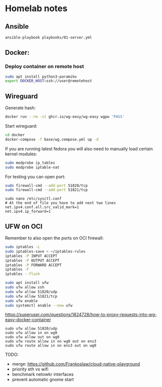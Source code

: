 # Homelab notes

## Ansible

```sh
ansible-playbook playbooks/01-server.yml
```

## Docker:

### Deploy container on remote host

```sh
sudo apt install python3-paramiko
export DOCKER_HOST=ssh://user@remotehost
```

## Wireguard
Generate hash:
```sh
docker run --rm -it ghcr.io/wg-easy/wg-easy wgpw 'PASS'
```
Start wireguard:
```sh
cd docker
docker-compose -f base/wg.compose.yml up -d
```
If you are running latest fedora you will also need to manually load certain kernel modules:
```sh
sudo modprobe ip_tables 
sudo modprobe iptable-nat
```
For testing you can open port:
```sh
sudo firewall-cmd --add-port 51820/tcp
sudo firewall-cmd --add-port 51821/tcp
```

```
sudo nano /etc/sysctl.conf
# At the end of file you have to add next two lines
net.ipv4.conf.all.src_valid_mark=1
net.ipv4.ip_forward=1
```

## UFW on OCI

Remember to also open the ports on OCI firewall:
```sh
sudo iptables -L
sudo iptables-save > ~/iptables-rules
iptables -P INPUT ACCEPT
iptables -P OUTPUT ACCEPT
iptables -P FORWARD ACCEPT
iptables -F
iptables --flush

sudo apt install ufw
sudo ufw allow ssh 
sudo ufw allow 51820/udp
sudo ufw allow 51821/tcp
sudo ufw enable
sudo systemctl enable --now ufw
```

https://superuser.com/questions/1824728/how-to-proxy-requests-into-wg-easy-docker-container

```
sudo ufw allow 51820/udp
sudo ufw allow in on wg0
sudo ufw allow out on wg0
sudo ufw route allow in on wg0 out on ens3
sudo ufw route allow in on ens3 out on wg0
```

TODO:
- merge: https://github.com/Frankoslaw/cloud-native-playground
- priority eth vs wifi
- benchmark netowkr interfaces
- prevent automatic gnome start
